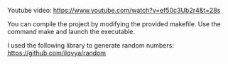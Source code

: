 Youtube video: https://www.youtube.com/watch?v=ef50c3Ub2r4&t=28s

You can compile the project by modifying the provided makefile. Use the command make and launch the executable.

I used the following library to generate random numbers: https://github.com/ilqvya/random

